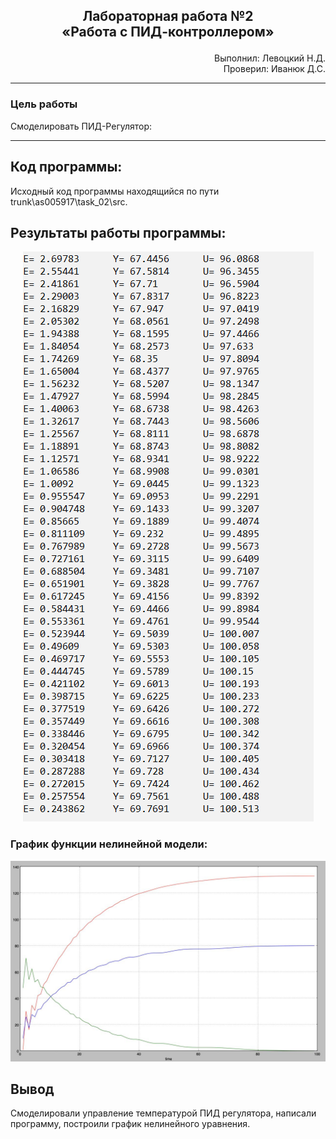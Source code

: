 ## <p align="center">Лабораторная работа №2</br>«Работа с ПИД-контроллером»</p>

<p align="right">Выполнил: Левоцкий Н.Д.</br>
Проверил: Иванюк Д.С.</p>

***
### Цель работы
Смоделировать ПИД-Регулятор:


***

## Код программы:

Исходный код программы находящийся по пути trunk\as005917\task_02\src.


## Результаты работы программы:

<p align="center">
<img src="img/values.png">
</p>




### График функции нелинейной модели:

<p align="center">
<img src="img/graph.jpg">
</p>



## Вывод
Смоделировали управление температурой ПИД регулятора, написали программу, построили график нелинейного уравнения. 



